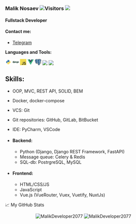 ### Malik Nosaev ![Visitors](https://visitor-badge.glitch.me/badge?page_id=gost3228) <img src="https://media.giphy.com/media/hvRJCLFzcasrR4ia7z/giphy.gif" width="25px">
#### Fullstack Developer

#### Contact me: 
  + [Telegram](https://t.me/darklight2456)
<p></p>

**Languages and Tools:**  

<code><img height="20" src="https://raw.githubusercontent.com/github/explore/80688e429a7d4ef2fca1e82350fe8e3517d3494d/topics/python/python.png"></code>
<code><img height="20" src="https://raw.githubusercontent.com/github/explore/80688e429a7d4ef2fca1e82350fe8e3517d3494d/topics/django/django.png"></code>
<code><img height="20" src="https://raw.githubusercontent.com/github/explore/80688e429a7d4ef2fca1e82350fe8e3517d3494d/topics/javascript/javascript.png"></code>
<code><img height="20" src="https://raw.githubusercontent.com/github/explore/80688e429a7d4ef2fca1e82350fe8e3517d3494d/topics/vue/vue.png"></code>
<code><img height="20" src="https://raw.githubusercontent.com/github/explore/80688e429a7d4ef2fca1e82350fe8e3517d3494d/topics/postgresql/postgresql.png"></code>
<code><img height="20" src="https://styles.redditmedia.com/t5_22y58b/styles/communityIcon_r5ax236rfw961.png"></code>
<code><img height="20" src="https://upload.wikimedia.org/wikipedia/commons/1/19/Celery_logo.png"></code>

Skills:
---
  + OOP, MVC, REST API, SOLID, BEM
  + Docker, docker-compose
  + VCS: Git
  + Git repositories: GitHub, GitLab, BitBucket
  + IDE: PyCharm, VSCode

 
  + #### Backend:

    + Python (Django, Django REST Framework, FastAPI)
    + Message queue: Celery & Redis
    + SQL-db: PostrgreSQL, MySQL


  + #### Frontend:

    + HTML/CSS/JS
    + JavaScript
    + Vue.js (VueRouter, Vuex, Vuetify, NuxtJs)
  

📈 My GitHub Stats

<p align="center"> <img src="https://github-readme-stats.vercel.app/api?username=MalikDeveloper2077&show_icons=true&theme=gotham" alt="MalikDeveloper2077" /> <img src="https://github-readme-stats.vercel.app/api/top-langs/?username=MalikDeveloper2077&count_private=false&hide=tsql&langs_count=7&theme=gotham&layout=compact" alt="MalikDeveloper2077" /></p>
